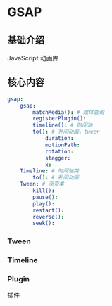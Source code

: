 # GSAP


## 基础介绍

JavaScript 动画库



## 核心内容
```yaml
gsap:
    gsap:
        matchMedia(): # 媒体查询
        registerPlugin():
        timeline(): # 时间轴 
        to(): # 补间动画，tween
            duration:
            motionPath:
            rotation:
            stagger:
            x:
    Timeline: # 时间轴类
        to(): # 补间动画
    Tween: # 渐变类
        kill():
        pause():
        play():
        restart():
        reverse():
        seek():
```




### Tween




### Timeline



### Plugin

插件